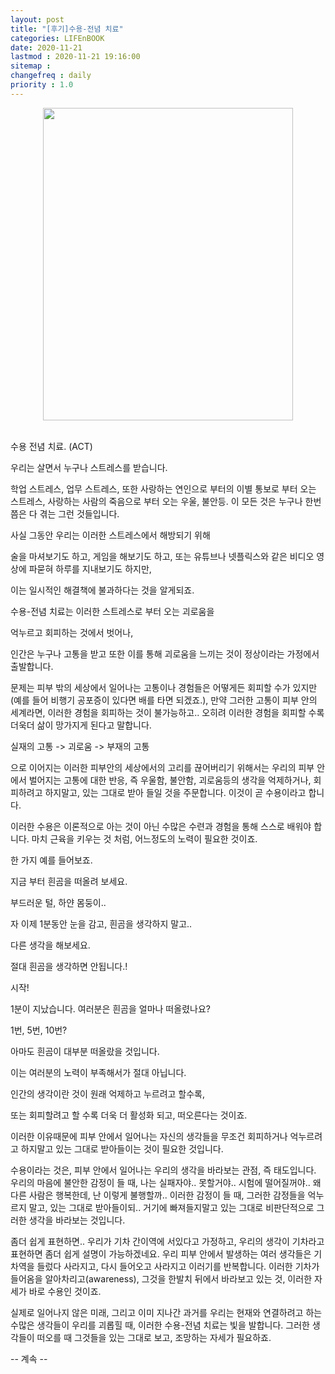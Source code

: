 ```yaml
---
layout: post
title: "[후기]수용-전념 치료"
categories: LIFEnBOOK
date: 2020-11-21
lastmod : 2020-11-21 19:16:00
sitemap :
changefreq : daily
priority : 1.0
---
```




<center><img src="https://image.yes24.com/momo/TopCate2327/MidCate007/204310485.jpg" style="height:500px; width:400px" ></center>

<br>

수용 전념 치료. (ACT)

우리는 살면서 누구나 스트레스를 받습니다. 

학업 스트레스, 업무 스트레스, 또한 사랑하는 연인으로 부터의 이별 통보로 부터 오는 스트레스, 사랑하는 사람의 죽음으로 부터 오는 우울, 불안등. 이 모든 것은 누구나 한번쯤은 다 겪는 그런 것들입니다. 

사실 그동안 우리는 이러한 스트레스에서 해방되기 위해 

술을 마셔보기도 하고, 게임을 해보기도 하고, 또는 유튜브나 넷플릭스와 같은 비디오 영상에 파묻혀 하루를 지내보기도 하지만, 

이는 일시적인 해결책에 불과하다는 것을 알게되죠. 

수용-전념 치료는 이러한 스트레스로 부터 오는 괴로움을 

억누르고 회피하는 것에서 벗어나, 

인간은 누구나 고통을 받고 또한 이를 통해 괴로움을 느끼는 것이 정상이라는 가정에서 출발합니다. 

문제는 피부 밖의 세상에서 일어나는 고통이나 경험들은 어떻게든 회피할 수가 있지만(예를 들어 비행기 공포증이 있다면 배를 타면 되겠죠.), 만약 그러한 고통이 피부 안의 세계라면, 이러한 경험을 회피하는 것이 불가능하고.. 오히려 이러한 경험을 회피할 수록 더욱더 삶이 망가지게 된다고 말합니다.

실재의 고통 -> 괴로움 -> 부재의 고통

으로 이어지는 이러한 피부안의 세상에서의 고리를 끊어버리기 위해서는 우리의 피부 안에서 벌어지는 고통에  대한 반응, 즉 우울함, 불안함, 괴로움등의 생각을 억제하거나, 회피하려고 하지말고, 있는 그대로 받아 들일 것을 주문합니다. 이것이 곧 수용이라고 합니다. 

이러한 수용은 이론적으로 아는 것이 아닌 수많은 수련과 경험을 통해 스스로 배워야 합니다. 마치 근육을 키우는 것 처럼, 어느정도의 노력이 필요한 것이죠. 

한 가지 예를 들어보죠. 

지금 부터 흰곰을 떠올려 보세요. 

부드러운 털, 하얀 몸둥이.. 

자 이제 1분동안 눈을 감고, 흰곰을 생각하지 말고.. 

다른 생각을 해보세요. 

절대 흰곰을 생각하면 안됩니다.!

시작!

1분이 지났습니다. 여러분은 흰곰을 얼마나 떠올렸나요?

1번, 5번, 10번? 

아마도 흰곰이 대부분 떠올랐을 것입니다. 

이는 여러분의 노력이 부족해서가 절대 아닙니다. 

인간의 생각이란 것이 원래 억제하고 누르려고 할수록, 

또는 회피할려고 할 수록 더욱 더 활성화 되고, 떠오른다는 것이죠. 

이러한 이유때문에 피부 안에서 일어나는 자신의 생각들을 무조건 회피하거나 억누르려고 하지말고 있는 그대로 받아들이는 것이 필요한 것입니다. 

수용이라는 것은, 피부 안에서 일어나는 우리의 생각을 바라보는 관점, 즉 태도입니다. 우리의 마음에 불안한 감정이 들 때, 나는 실패자야.. 못할거야.. 시험에 떨어질꺼야.. 왜 다른 사람은 행복한데, 난 이렇게 불행할까.. 이러한 감정이 들 때, 그러한 감정들을 억누르지 말고, 있는 그대로 받아들이되.. 거기에 빠져들지말고 있는 그대로 비판단적으로 그러한 생각을 바라보는 것입니다. 

좀더 쉽게 표현하면.. 우리가 기차 간이역에 서있다고 가정하고, 우리의 생각이 기차라고 표현하면 좀더 쉽게 설명이 가능하겠네요. 우리 피부 안에서 발생하는 여러 생각들은 기차역을 들렀다 사라지고, 다시 들어오고 사라지고 이러기를 반복합니다. 이러한 기차가 들어옴을 알아차리고(awareness), 그것을 한발치 뒤에서 바라보고 있는 것, 이러한 자세가 바로 수용인 것이죠. 

실제로 일어나지 않은 미래, 그리고 이미 지나간 과거를 우리는 현재와 연결하려고 하는 수많은 생각들이 우리를 괴롭힐 때, 이러한 수용-전념 치료는 빛을 발합니다. 그러한 생각들이 떠오를 때 그것들을 있는 그대로 보고, 조망하는 자세가 필요하죠. 

-- 계속 --